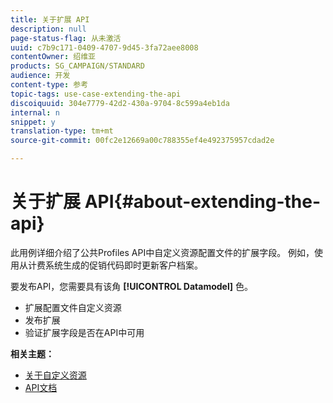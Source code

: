 ```yaml
---
title: 关于扩展 API
description: null
page-status-flag: 从未激活
uuid: c7b9c171-0409-4707-9d45-3fa72aee8008
contentOwner: 绍维亚
products: SG_CAMPAIGN/STANDARD
audience: 开发
content-type: 参考
topic-tags: use-case-extending-the-api
discoiquuid: 304e7779-42d2-430a-9704-8c599a4eb1da
internal: n
snippet: y
translation-type: tm+mt
source-git-commit: 00fc2e12669a00c788355ef4e492375957cdad2e

---
```



# 关于扩展 API{#about-extending-the-api}

此用例详细介绍了公共Profiles API中自定义资源配置文件的扩展字段。 例如，使用从计费系统生成的促销代码即时更新客户档案。

要发布API，您需要具有该角 **[!UICONTROL Datamodel]** 色。

* 扩展配置文件自定义资源
* 发布扩展
* 验证扩展字段是否在API中可用

**相关主题：**

* [关于自定义资源](../../developing/using/data-model-concepts.md)
* [API文档](https://final-docs.campaign.adobe.com/doc/standard/en/api/ACS_API.html)

